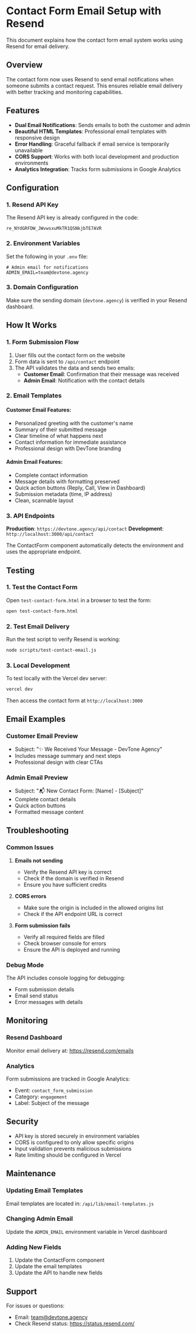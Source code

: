 # Contact Form Email Setup with Resend

This document explains how the contact form email system works using Resend for email delivery.

## Overview

The contact form now uses Resend to send email notifications when someone submits a contact request. This ensures reliable email delivery with better tracking and monitoring capabilities.

## Features

- **Dual Email Notifications**: Sends emails to both the customer and admin
- **Beautiful HTML Templates**: Professional email templates with responsive design
- **Error Handling**: Graceful fallback if email service is temporarily unavailable
- **CORS Support**: Works with both local development and production environments
- **Analytics Integration**: Tracks form submissions in Google Analytics

## Configuration

### 1. Resend API Key

The Resend API key is already configured in the code:
```
re_NYdGRFDW_JWvwsxuMkTR1QSNkjbTE7AVR
```

### 2. Environment Variables

Set the following in your `.env` file:
```env
# Admin email for notifications
ADMIN_EMAIL=team@devtone.agency
```

### 3. Domain Configuration

Make sure the sending domain (`devtone.agency`) is verified in your Resend dashboard.

## How It Works

### 1. Form Submission Flow

1. User fills out the contact form on the website
2. Form data is sent to `/api/contact` endpoint
3. The API validates the data and sends two emails:
   - **Customer Email**: Confirmation that their message was received
   - **Admin Email**: Notification with the contact details

### 2. Email Templates

#### Customer Email Features:
- Personalized greeting with the customer's name
- Summary of their submitted message
- Clear timeline of what happens next
- Contact information for immediate assistance
- Professional design with DevTone branding

#### Admin Email Features:
- Complete contact information
- Message details with formatting preserved
- Quick action buttons (Reply, Call, View in Dashboard)
- Submission metadata (time, IP address)
- Clean, scannable layout

### 3. API Endpoints

**Production**: `https://devtone.agency/api/contact`
**Development**: `http://localhost:3000/api/contact`

The ContactForm component automatically detects the environment and uses the appropriate endpoint.

## Testing

### 1. Test the Contact Form

Open `test-contact-form.html` in a browser to test the form:
```bash
open test-contact-form.html
```

### 2. Test Email Delivery

Run the test script to verify Resend is working:
```bash
node scripts/test-contact-email.js
```

### 3. Local Development

To test locally with the Vercel dev server:
```bash
vercel dev
```

Then access the contact form at `http://localhost:3000`

## Email Examples

### Customer Email Preview
- Subject: "✨ We Received Your Message - DevTone Agency"
- Includes message summary and next steps
- Professional design with clear CTAs

### Admin Email Preview
- Subject: "📬 New Contact Form: [Name] - [Subject]"
- Complete contact details
- Quick action buttons
- Formatted message content

## Troubleshooting

### Common Issues

1. **Emails not sending**
   - Verify the Resend API key is correct
   - Check if the domain is verified in Resend
   - Ensure you have sufficient credits

2. **CORS errors**
   - Make sure the origin is included in the allowed origins list
   - Check if the API endpoint URL is correct

3. **Form submission fails**
   - Verify all required fields are filled
   - Check browser console for errors
   - Ensure the API is deployed and running

### Debug Mode

The API includes console logging for debugging:
- Form submission details
- Email send status
- Error messages with details

## Monitoring

### Resend Dashboard
Monitor email delivery at: https://resend.com/emails

### Analytics
Form submissions are tracked in Google Analytics:
- Event: `contact_form_submission`
- Category: `engagement`
- Label: Subject of the message

## Security

- API key is stored securely in environment variables
- CORS is configured to only allow specific origins
- Input validation prevents malicious submissions
- Rate limiting should be configured in Vercel

## Maintenance

### Updating Email Templates
Email templates are located in:
`/api/lib/email-templates.js`

### Changing Admin Email
Update the `ADMIN_EMAIL` environment variable in Vercel dashboard

### Adding New Fields
1. Update the ContactForm component
2. Update the email templates
3. Update the API to handle new fields

## Support

For issues or questions:
- Email: team@devtone.agency
- Check Resend status: https://status.resend.com/